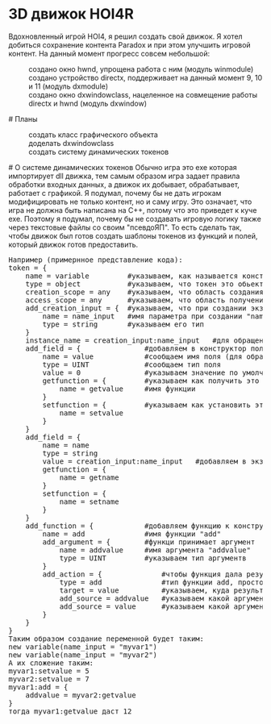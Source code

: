 # 3D движок HOI4R
Вдохновленный игрой HOI4, я решил создать свой движок. Я хотел добиться сохранение контента Paradox и при этом улучшить игровой контент.
На данный момент прогресс совсем небольшой:
<dl>
    <dd>создано окно hwnd, упрощена работа с ним (модуль winmodule)</dd>
    <dd>создано устройство directx, поддерживает на данный момент 9, 10 и 11 (модуль dxmodule)</dd>
    <dd>создано окно dxwindowclass, нацеленное на совмещение работы directx и  hwnd (модуль dxwindow)</dd>
</dl>
# Планы
<dl>
    <dd>создать класс графического объекта</dd>
    <dd>доделать dxwindowclass</dd>
    <dd>создать систему динамических токенов</dd>
</dl>
# О системе динамических токенов
Обычно игра это exe которая импортирует dll движка, тем самым образом игра задает правила обработки входных данных, а движок их добывает, обрабатывает, работает с графикой.
Я подумал, почему бы не дать игрокам модифицировать не только контент, но и саму игру.
Это означает, что игра не должна быть написана на С++, потому что это приведет к куче exe.
Поэтому я подумал, почему бы не создавать игровую логику также через текстовые файлы со своим "псевдоЯП".
То есть сделать так, чтобы движок был готов создать шаблоны токенов из функций и полей, который движок готов предоставить.
<pre>
Например (примернное представление кода):
token = {
	name = variable			#указываем, как называется конструктор создания токена
	type = object			#указываем, что токен это обьект, а значит предназначен в основном для хранения данных (можно также прописать и функции, но тогда работа с объектом с большим кол-во полей будет неудобно)
	creation_scope = any	#указываем, что область создания любая
	access_scope = any		#указываем, что область получения экземпляра токена любая
	add_creation_input = {	#указываем, что при создании экземпляра обязательно нужно указать параметр
		name = name_input	#имя параметра при создании "name_input"
		type = string		#указываем его тип
	}
	instance_name = creation_input:name_input	#для обращения к экземпляру используем значение creation_input:name_input
	add_field = {				#добавляем в конструктор поле
		name = value			#сообщаем имя поля (для обращения)
		type = UINT				#сообщаем тип поля
		value = 0				#указываем значение по умолчанию
		getfunction = {			#указываем как получить это значение (все поля private, так что эти функции буду защищать от неверных действий со значениями)
			name = getvalue		#имя функции
		}
		setfunction = {			#указываем как установить это значение (все поля private, так что эти функции буду защищать от неверных действий со значениями)
			name = setvalue
		}
	}
	add_field = {
		name = name
		type = string
		value = creation_input:name_input	#добавляем в экземпляр поле со значеним его имени
		getfunction = {
			name = getname
		}
		setfunction = {
			name = setname
		}
	}
	add_function = {			#добавляем функцию к конструктору
		name = add				#имя функции "add"
		add_argument = {		#функци принимает аргумент
			name = addvalue		#имя аргумента "addvalue"
			type = UINT			#указываем тип аргументв
		}
		add_action = {				#чтобы функция дала результат, мы должны вызывать функции движка, чтобы тот произвел операции
			type = add				#тип функции add, простое сложение
			target = value			#указываем, куда результат будет складирован
			add_source = addvalue	#указываем какой аргумент получит функция (важно указывать в порядке который соответствует функции внути движка)
			add_source = value		#указываем какой аргумент получит функция (важно указывать в порядке который соответствует функции внути движка)
		}
	}
}
Таким образом создание переменной будет таким:
new variable(name_input = "myvar1")
new variable(name_input = "myvar2")
А их сложение таким:
myvar1:setvalue = 5
myvar2:setvalue = 7
myvar1:add = {
	addvalue = myvar2:getvalue
}
тогда myvar1:getvalue даст 12
</pre>
